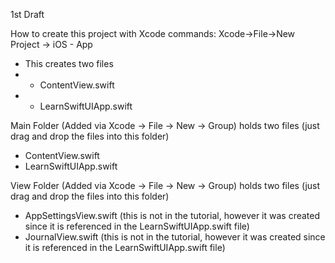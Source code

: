 1st Draft

 How to create this project with Xcode commands:
 Xcode->File->New Project -> iOS - App
 * This creates two files
 * * ContentView.swift
 * * LearnSwiftUIApp.swift

Main Folder (Added via Xcode -> File -> New -> Group) holds two files (just drag and drop the files into this folder)
* ContentView.swift
* LearnSwiftUIApp.swift

View Folder (Added via Xcode -> File -> New -> Group) holds two files (just drag and drop the files into this folder)
* AppSettingsView.swift (this is not in the tutorial, however it was created since it is referenced in the LearnSwiftUIApp.swift file)
* JournalView.swift (this is not in the tutorial, however it was created since it is referenced in the LearnSwiftUIApp.swift file)
